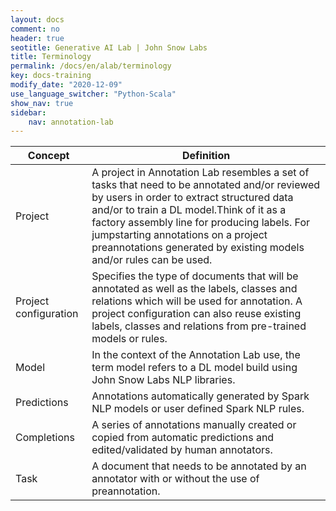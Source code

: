 ```yaml
---
layout: docs
comment: no
header: true
seotitle: Generative AI Lab | John Snow Labs
title: Terminology
permalink: /docs/en/alab/terminology
key: docs-training
modify_date: "2020-12-09"
use_language_switcher: "Python-Scala"
show_nav: true
sidebar:
    nav: annotation-lab
---
```


| Concept                 | Definition                                                                                                                                                                                                                                                                                                                                                      |
|-------------------------|-----------------------------------------------------------------------------------------------------------------------------------------------------------------------------------------------------------------------------------------------------------------------------------------------------------------------------------------------------------------|
| Project                 | A project in Annotation Lab   resembles a set of tasks  that need to   be annotated and/or reviewed by users in order to extract structured data   and/or to train a DL model.Think of it as a factory assembly line for producing   labels. For jumpstarting annotations on a project preannotations generated by   existing models and/or rules can be used.  |
| Project   configuration | Specifies the type of documents   that will be annotated as well as the labels, classes and relations which   will be used for annotation. A project configuration can also reuse existing   labels, classes and relations from pre-trained models or rules.                                                                                                    |
| Model                   | In the context of the Annotation   Lab use, the term model refers to a DL model build using John Snow Labs NLP   libraries.                                                                                                                                                                                                                                     |
| Predictions             | Annotations automatically   generated by Spark NLP models or user defined Spark NLP rules.                                                                                                                                                                                                                                                                      |
| Completions             | A series of annotations manually   created or copied from automatic predictions and edited/validated by human   annotators.                                                                                                                                                                                                                                     |
| Task                    | A document that needs to be   annotated by an annotator with or without the use of preannotation.                                                                                                                                                                                                                                                               |